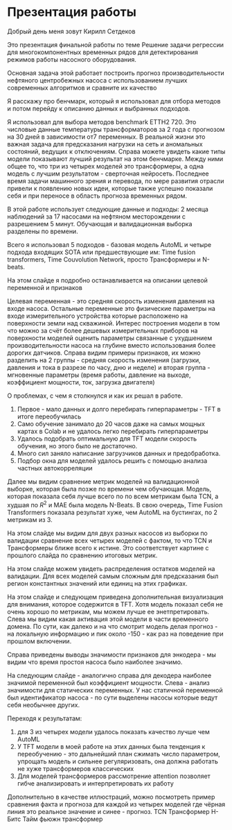 # Презентация работы

Добрый день меня зовут Кирилл Сетдеков

Это презентация финальной работы по теме Решение задачи регрессии для многокомпонентных временных рядов для детектирования режимов работы насосного оборудования.

Основная задача этой работает построить прогноз производительности нефтяного центробежных насоса с использованием лучших современных алгоритмов и сравните их качество

Я расскажу про бенчмарк, который я использовал для отбора методов и потом перейду к описанию данных и выбранных подходов.

Я использовал для выбора методов benchmark ETTH2 720. Это числовые данные температуры трансформаторов за 2 года с прогнозом на 30 дней в зависимости от7  переменных. В реальной жизни это важная задача для предсказания нагрузки на сеть и аномальных состояний, ведущих к отключениям. Справа можете увидеть какие типы модели показывают лучший результат на этом бенчмарке. Между ними общее то, что три из четырех моделей это трансформеры, а одна модель с лучшим результатом - сверточная нейросеть. Последнее время задачи машинного зрения и перевода, по мере развития отрасли привели к появлению новых идеи, которые также успешно показали себя и при переносе в область прогноза временных рядом.

В этой работе использует следующие данные и подходы: 2 месяца наблюдений за 17 насосами на нефтяном месторождении с разрешением 5 минут. Обучающая и валидационная выборка разделены по времени.

Всего я использовал 5 подходов - базовая модель AutoML и четыре подхода входящих SOTA или предшествующие им: Time fusion transformers, Time Couvolution Network, просто Трансформеры и N-beats.

На этом слайде я подробно останавливается на описании целевой переменной и признаков

Целевая переменная - это средняя скорость изменения давления на входе насоса.
Остальные переменные это физические параметры на входе измерительного устройства которые расположено на поверхности земли над скважиной. Интерес построения модели в том что можно за счёт более дешевых измерительных приборов на поверхности моделей оценить параметры связанные с ухудшением производительности насоса на глубине вместо использования более дорогих датчиков.
Справа видим примеры признаков, их можно разделить на 2 группы - средняя скорость изменения (загрузки, давления и тока в разрезе по часу, дню и неделе) и вторая группа - мгновенные параметры (время работы, давление на выходе, коэффициент мощности, ток, загрузка двигателя)

О проблемах, с чем я столкнулся и как их решал в работе.

1. Первое - мало данных и долго перебирать гиперпараметры - TFT в итоге переобучилась
2. Само обучение занимало до 20 часов даже на самых мощных картах в Colab и не удалось легко перебирать гиперпараметры
3. Удалось подобрать оптимальную для TFT модели скорость обучения, но этого было не достаточно.
4. Много сил заняло написание загрузчиков данных и предобработка.
5. Подбор окна для моделей удалось решить с помощью анализа частных автокорреляции

Далее мы видим сравнение метрик моделей на валидационной выборке, которая была позже по времени чем обучающая. Модель, которая показала себя лучше всего по по всем метрикам была TCN, а худшая по $R^2$ и MAE была модель N-Beats. 
В свою очередь, Time Fusion Transformers показала результат хуже, чем AutoML на бустингах, по 2 метрикам из 3.

На этом слайде мы видим для двух разных насосов из выборки по валидации сравнение всех четырех моделей с фактом, то что TCN и Трансформеры ближе всего к истине. Это соответствует картине с прошлого слайда по сравнению итоговых метрик.

На этом слайде можем увидеть распределения остатков моделей на валидации. Для всех моделей самым сложным для предсказания был регион константных значений или единиц на этих графиках.

На этом слайде и следующем приведена дополнительная визуализация для внимания, которое содержится в TFT. Хотя модель показал себя не очень хорошо по метрикам, мы можем лучше ее энетпретировать. Слева мы видим какая активация этой модели в части временного домена. По сути, как далеко и на что смотрит модель делая прогноз - на локальную информацию и пик около -150 - как раз на поведение при прошлом включении.

Справа приведены выводы значимости признаков для энкодера - мы видим что время простоя насоса было наиболее значимо.

На следующим слайде - аналогично справа для декодера наиболее значимой переменной был коэффициент мощности. Слева - анализ значимости для статических переменных. У нас статичной переменной был идентификатор насоса - по сути выделены насосы которые ведут себя необычнее других.

Переходя к результатам:

1. для  3 из четырех модели удалось показать качество лучше чем AutoML
2. У TFT модели в моей работе на этих данных была тенденция к переобучению - это дальнейший план сжимать число параметром, упрощать модель и сильнее регуляризовать, она должна работать не хуже трансформеров классических
3. Для моделей трансформеров рассмотрение attention позволяет гибче анализировать и интерпретировать их работу

Дополнительно в качестве иллюстраций, можно посмотреть пример сравнения  факта и прогноза для каждой из четырех моделей где чёрная линия это реальное значение и синее - прогноз.
TCN
Трансформер
Н-Битс
Тайм фьюжн трансформер
